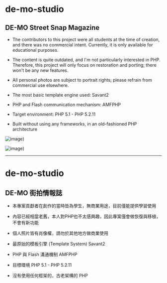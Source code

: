 # de-mo-studio
## DE-MO Street Snap Magazine
- The contributors to this project were all students at the time of creation, and there was no commercial intent. Currently, it is only available for educational purposes.
- The content is quite outdated, and I'm not particularly interested in PHP. Therefore, this project will only focus on restoration and porting; there won't be any new features.
- All personal photos are subject to portrait rights; please refrain from commercial use elsewhere.

- The most basic template engine used: Savant2
- PHP and Flash communication mechanism: AMFPHP
- Target environment: PHP 5.1 - PHP 5.2.11
- Built without using any frameworks, in an old-fashioned PHP architecture

![image](https://github.com/TIZsoft/de-mo-studio/blob/php-5.x/docs/screenshot/html-v2/detail-view.gif))

![image](https://github.com/TIZsoft/de-mo-studio/blob/php-5.x/docs/screenshot/html-v2/style-list-view.gif))

  ------

# de-mo-studio
## DE-MO 街拍情報誌
- 本專案貢獻者在創作的當時皆為學生，無商業用途，目前僅能提供學習使用
- 內容已經相當老舊，本人對PHP也不太感興趣，因此專案僅會做恢復與移植，不會有新功能
- 個人照片皆有肖像權，請勿於其他地方做商業使用

- 最原始的模板引擎 (Template System) Savant2
- PHP 與 Flash 溝通機制 AMFPHP
- 目標環境 PHP 5.1 - PHP 5.2.11
- 沒有使用任何框架的，古老架構的 PHP



